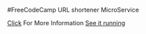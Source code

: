 #FreeCodeCamp URL shortener MicroService


[Click](https://www.freecodecamp.com/challenges/url-shortener-microservice) For More Information
[See it running](https://fcc-url-shortener-ms-ferzerkerx.c9users.io) 
